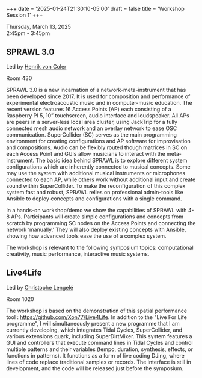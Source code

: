 
+++
date = '2025-01-24T21:30:10-05:00'
draft = false
title = 'Workshop Session 1'
+++

Thursday, March 13, 2025  
2:45pm - 3:45pm

## SPRAWL 3.0

Led by [Henrik von Coler](/bios/#henrik-von-coler)  

Room 430

SPRAWL 3.0 is a new incarnation of a network-meta-instrument that has been developed since 2017. It is used for composition and performance of experimental electroacoustic music and in computer-music education. The recent version features 16 Access Points (AP) each consisting of a Raspberry PI 5, 10” touchscreen, audio interface and loudspeaker. All APs are peers in a server-less local area cluster, using JackTrip for a fully connected mesh audio network and an overlay network to ease OSC communication. SuperCollider (SC) serves as the main programming environment for creating configurations and AP software for improvisation and compositions. Audio can be flexibly routed though matrices in SC on each Access Point and GUIs allow musicians to interact with the meta-instrument. The basic idea behind SPRAWL is to explore different system configurations which are inherently connected to musical concepts. Some may use the system with additional musical instruments or microphones connected to each AP, while others work without additional input and create sound within SuperCollider. To make the reconfiguration of this complex system fast and robust, SPRAWL relies on professional admin-tools like Ansible to deploy concepts and configurations with a single command.

In a hands-on workshop/demo we show the capabilities of SPRAWL with 4-8 APs. Participants will create simple configurations and concepts from scratch by programming SC nodes on the Access Points and connecting the network ‘manually.’ They will also deploy existing concepts with Ansible, showing how advanced tools ease the use of a complex system.

The workshop is relevant to the following symposium topics: computational creativity, music performance, interactive music systems.

## Live4Life

Led by [Christophe Lengelé](/bios/#christophe-lengelé)  

Room 1020

The workshop is based on the demonstration of  this spatial performance tool : https://github.com/Xon77/Live4Life. In addition to the "Live For Life programme", I will simultaneously present a new programme that I am currently developing, which integrates Tidal Cycles, SuperCollider, and various extensions quark, including SuperDirtMixer. This system features a GUI and controllers that execute command lines in Tidal Cycles and control multiple patterns and their variables (tempo, duration, synthesis, effects, or functions in patterns). It functions as a form of live coding DJing, where lines of code replace traditional samples or records. The interface is still in development, and the code will be released just before the symposium.

